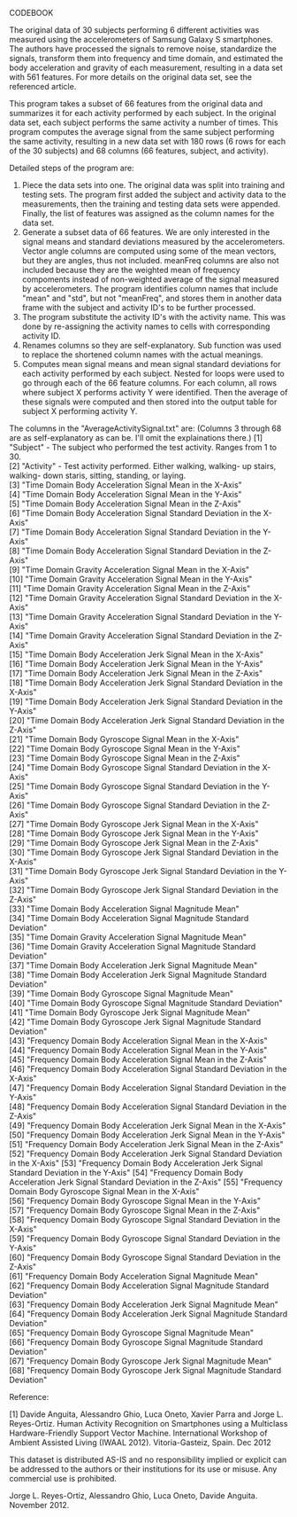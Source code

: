 CODEBOOK

The original data of 30 subjects performing 6 different activities was measured using the accelerometers of Samsung Galaxy S smartphones.
The authors have processed the signals to remove noise, standardize the signals, transform them into frequency and time domain, and estimated the body acceleration and gravity of each measurement, resulting in a data set with 561 features.
For more details on the original data set, see the referenced article.

This program takes a subset of 66 features from the original data and summarizes it for each activity performed by each subject.
In the original data set, each subject performs the same activity a number of times. This program computes the average signal from the same subject performing the same activity, resulting in a new data set with 180 rows (6 rows for each of the 30 subjects) and 68 columns (66 features, subject, and activity).

Detailed steps of the program are:
1. Piece the data sets into one.
   The original data was split into training and testing sets.
   The program first added the subject and activity data to the measurements, then the training and testing data sets were appended.
   Finally, the list of features was assigned as the column names for the data set.
2. Generate a subset data of 66 features.
   We are only interested in the signal means and standard deviations measured by the accelerometers.
   Vector angle columns are computed using some of the mean vectors, but they are angles, thus not included.
   meanFreq columns are also not included because they are the weighted mean of frequency compoments instead of non-weighted average of the signal measured by accelerometers.
   The program identifies column names that include "mean" and "std", but not "meanFreq", and stores them in another data frame with the subject and activity ID's to be further processed.
3. The program substitute the activity ID's with the activity name.
   This was done by re-assigning the activity names to cells with corresponding activity ID.
4. Renames columns so they are self-explanatory.
   Sub function was used to replace the shortened column names with the actual meanings.
5. Computes mean signal means and mean signal standard deviations for each activity performed by each subject.
   Nested for loops were used to go through each of the 66 feature columns.
   For each column, all rows where subject X performs activity Y were identified. Then the average of these signals were computed and then stored into the output table for subject X performing activity Y.

   
The columns in the "AverageActivitySignal.txt" are: (Columns 3 through 68 are as self-explanatory as can be. I'll omit the explainations there.)
 [1] "Subject" - The subject who performed the test activity. Ranges from 1 to 30.                                                                       
 [2] "Activity" - Test activity performed. Either walking, walking- up stairs, walking- down staris, sitting, standing, or laying.                                                                     
 [3] "Time Domain Body Acceleration Signal Mean in the X-Axis"                       
 [4] "Time Domain Body Acceleration Signal Mean in the Y-Axis"                        
 [5] "Time Domain Body Acceleration Signal Mean in the Z-Axis"                        
 [6] "Time Domain Body Acceleration Signal Standard Deviation in the X-Axis"          
 [7] "Time Domain Body Acceleration Signal Standard Deviation in the Y-Axis"          
 [8] "Time Domain Body Acceleration Signal Standard Deviation in the Z-Axis"          
 [9] "Time Domain Gravity Acceleration Signal Mean in the X-Axis"                     
[10] "Time Domain Gravity Acceleration Signal Mean in the Y-Axis"                     
[11] "Time Domain Gravity Acceleration Signal Mean in the Z-Axis"                     
[12] "Time Domain Gravity Acceleration Signal Standard Deviation in the X-Axis"       
[13] "Time Domain Gravity Acceleration Signal Standard Deviation in the Y-Axis"       
[14] "Time Domain Gravity Acceleration Signal Standard Deviation in the Z-Axis"       
[15] "Time Domain Body Acceleration Jerk Signal Mean in the X-Axis"                   
[16] "Time Domain Body Acceleration Jerk Signal Mean in the Y-Axis"                   
[17] "Time Domain Body Acceleration Jerk Signal Mean in the Z-Axis"                   
[18] "Time Domain Body Acceleration Jerk Signal Standard Deviation in the X-Axis"     
[19] "Time Domain Body Acceleration Jerk Signal Standard Deviation in the Y-Axis"     
[20] "Time Domain Body Acceleration Jerk Signal Standard Deviation in the Z-Axis"     
[21] "Time Domain Body Gyroscope Signal Mean in the X-Axis"                           
[22] "Time Domain Body Gyroscope Signal Mean in the Y-Axis"                           
[23] "Time Domain Body Gyroscope Signal Mean in the Z-Axis"                           
[24] "Time Domain Body Gyroscope Signal Standard Deviation in the X-Axis"             
[25] "Time Domain Body Gyroscope Signal Standard Deviation in the Y-Axis"             
[26] "Time Domain Body Gyroscope Signal Standard Deviation in the Z-Axis"             
[27] "Time Domain Body Gyroscope Jerk Signal Mean in the X-Axis"                      
[28] "Time Domain Body Gyroscope Jerk Signal Mean in the Y-Axis"                      
[29] "Time Domain Body Gyroscope Jerk Signal Mean in the Z-Axis"                      
[30] "Time Domain Body Gyroscope Jerk Signal Standard Deviation in the X-Axis"        
[31] "Time Domain Body Gyroscope Jerk Signal Standard Deviation in the Y-Axis"        
[32] "Time Domain Body Gyroscope Jerk Signal Standard Deviation in the Z-Axis"        
[33] "Time Domain Body Acceleration Signal Magnitude Mean"                            
[34] "Time Domain Body Acceleration Signal Magnitude Standard Deviation"              
[35] "Time Domain Gravity Acceleration Signal Magnitude Mean"                         
[36] "Time Domain Gravity Acceleration Signal Magnitude Standard Deviation"           
[37] "Time Domain Body Acceleration Jerk Signal Magnitude Mean"                       
[38] "Time Domain Body Acceleration Jerk Signal Magnitude Standard Deviation"         
[39] "Time Domain Body Gyroscope Signal Magnitude Mean"                               
[40] "Time Domain Body Gyroscope Signal Magnitude Standard Deviation"                 
[41] "Time Domain Body Gyroscope Jerk Signal Magnitude Mean"                          
[42] "Time Domain Body Gyroscope Jerk Signal Magnitude Standard Deviation"            
[43] "Frequency Domain Body Acceleration Signal Mean in the X-Axis"                   
[44] "Frequency Domain Body Acceleration Signal Mean in the Y-Axis"                   
[45] "Frequency Domain Body Acceleration Signal Mean in the Z-Axis"                   
[46] "Frequency Domain Body Acceleration Signal Standard Deviation in the X-Axis"     
[47] "Frequency Domain Body Acceleration Signal Standard Deviation in the Y-Axis"     
[48] "Frequency Domain Body Acceleration Signal Standard Deviation in the Z-Axis"     
[49] "Frequency Domain Body Acceleration Jerk Signal Mean in the X-Axis"              
[50] "Frequency Domain Body Acceleration Jerk Signal Mean in the Y-Axis"              
[51] "Frequency Domain Body Acceleration Jerk Signal Mean in the Z-Axis"              
[52] "Frequency Domain Body Acceleration Jerk Signal Standard Deviation in the X-Axis"
[53] "Frequency Domain Body Acceleration Jerk Signal Standard Deviation in the Y-Axis"
[54] "Frequency Domain Body Acceleration Jerk Signal Standard Deviation in the Z-Axis"
[55] "Frequency Domain Body Gyroscope Signal Mean in the X-Axis"                      
[56] "Frequency Domain Body Gyroscope Signal Mean in the Y-Axis"                      
[57] "Frequency Domain Body Gyroscope Signal Mean in the Z-Axis"                      
[58] "Frequency Domain Body Gyroscope Signal Standard Deviation in the X-Axis"        
[59] "Frequency Domain Body Gyroscope Signal Standard Deviation in the Y-Axis"        
[60] "Frequency Domain Body Gyroscope Signal Standard Deviation in the Z-Axis"        
[61] "Frequency Domain Body Acceleration Signal Magnitude Mean"                       
[62] "Frequency Domain Body Acceleration Signal Magnitude Standard Deviation"         
[63] "Frequency Domain Body Acceleration Jerk Signal Magnitude Mean"                  
[64] "Frequency Domain Body Acceleration Jerk Signal Magnitude Standard Deviation"    
[65] "Frequency Domain Body Gyroscope Signal Magnitude Mean"                          
[66] "Frequency Domain Body Gyroscope Signal Magnitude Standard Deviation"            
[67] "Frequency Domain Body Gyroscope Jerk Signal Magnitude Mean"                     
[68] "Frequency Domain Body Gyroscope Jerk Signal Magnitude Standard Deviation"  



Reference:

[1] Davide Anguita, Alessandro Ghio, Luca Oneto, Xavier Parra and Jorge L. Reyes-Ortiz. Human Activity Recognition on Smartphones using a Multiclass Hardware-Friendly Support Vector Machine. International Workshop of Ambient Assisted Living (IWAAL 2012). Vitoria-Gasteiz, Spain. Dec 2012

This dataset is distributed AS-IS and no responsibility implied or explicit can be addressed to the authors or their institutions for its use or misuse. Any commercial use is prohibited.

Jorge L. Reyes-Ortiz, Alessandro Ghio, Luca Oneto, Davide Anguita. November 2012.
